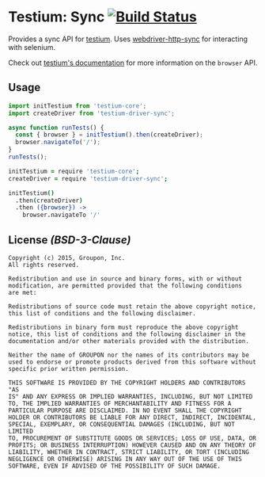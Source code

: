 # Testium: Sync [![Build Status](https://travis-ci.org/testiumjs/testium-driver-sync.svg?branch=master)](https://travis-ci.org/testiumjs/testium-driver-sync)

Provides a sync API for [testium](https://www.npmjs.com/package/testium).
Uses [webdriver-http-sync](https://www.npmjs.com/package/webdriver-http-sync) for interacting with selenium.

Check out [testium's documentation](https://www.npmjs.com/package/testium) for more information on the `browser` API.

## Usage

```js
import initTestium from 'testium-core';
import createDriver from 'testium-driver-sync';

async function runTests() {
  const { browser } = initTestium().then(createDriver);
  browser.navigateTo('/');
}
runTests();
```

```coffee
initTestium = require 'testium-core';
createDriver = require 'testium-driver-sync';

initTestium()
  .then(createDriver)
  .then ({browser}) ->
    browser.navigateTo '/'
```

## License *(BSD-3-Clause)*

```
Copyright (c) 2015, Groupon, Inc.
All rights reserved.

Redistribution and use in source and binary forms, with or without
modification, are permitted provided that the following conditions
are met:

Redistributions of source code must retain the above copyright notice,
this list of conditions and the following disclaimer.

Redistributions in binary form must reproduce the above copyright
notice, this list of conditions and the following disclaimer in the
documentation and/or other materials provided with the distribution.

Neither the name of GROUPON nor the names of its contributors may be
used to endorse or promote products derived from this software without
specific prior written permission.

THIS SOFTWARE IS PROVIDED BY THE COPYRIGHT HOLDERS AND CONTRIBUTORS "AS
IS" AND ANY EXPRESS OR IMPLIED WARRANTIES, INCLUDING, BUT NOT LIMITED
TO, THE IMPLIED WARRANTIES OF MERCHANTABILITY AND FITNESS FOR A
PARTICULAR PURPOSE ARE DISCLAIMED. IN NO EVENT SHALL THE COPYRIGHT
HOLDER OR CONTRIBUTORS BE LIABLE FOR ANY DIRECT, INDIRECT, INCIDENTAL,
SPECIAL, EXEMPLARY, OR CONSEQUENTIAL DAMAGES (INCLUDING, BUT NOT LIMITED
TO, PROCUREMENT OF SUBSTITUTE GOODS OR SERVICES; LOSS OF USE, DATA, OR
PROFITS; OR BUSINESS INTERRUPTION) HOWEVER CAUSED AND ON ANY THEORY OF
LIABILITY, WHETHER IN CONTRACT, STRICT LIABILITY, OR TORT (INCLUDING
NEGLIGENCE OR OTHERWISE) ARISING IN ANY WAY OUT OF THE USE OF THIS
SOFTWARE, EVEN IF ADVISED OF THE POSSIBILITY OF SUCH DAMAGE.
```
